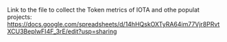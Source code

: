 Link to the file to collect the Token metrics of IOTA and othe populat projects:
https://docs.google.com/spreadsheets/d/14hHQskOXTyRA64im77Vjr8PRvtXCU3BeplwFI4F_3rE/edit?usp=sharing
